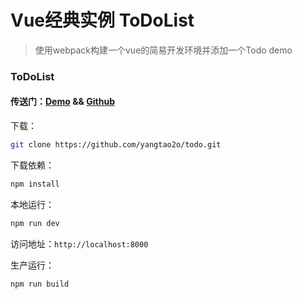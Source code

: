 # Vue经典实例 ToDoList

> 使用webpack构建一个vue的简易开发环境并添加一个Todo demo

### ToDoList

#### 传送门：[Demo](https://istaotao.com/todo/dist/) && [Github](https://github.com/yangtao2o/todo)

<!--more-->
下载：
```bash
git clone https://github.com/yangtao2o/todo.git
```

下载依赖：
```bash
npm install
```

本地运行：
```bash
npm run dev
```

访问地址：`http://localhost:8000`

生产运行：
```bash
npm run build
```
